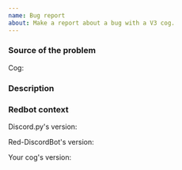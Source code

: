 ```yaml
---
name: Bug report
about: Make a report about a bug with a V3 cog.
---
```


### Source of the problem

Cog:

### Description

### Redbot context

Discord.py's version:

Red-DiscordBot's version:

<!--
To get these informations, type [p]info and grab the correct fields
-->

Your cog's version:

<!--
If applicable. Use one of the following commands to find your version:
[p]instantcmdinfo [p]roleinviteinfo [p]sayinfo [p]tournamentsinfo [p]warnsysteminfo
-->

<!--
Please try to name your issue the following way:
[CogName] 
-->
